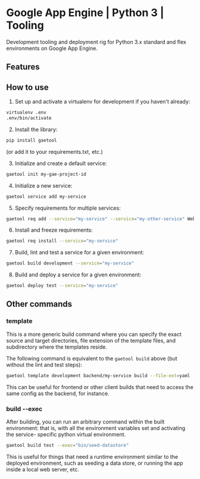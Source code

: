 # Google App Engine | Python 3 | Tooling

Development tooling and deployment rig for Python 3.x standard and flex
environments on Google App Engine.

## Features


## How to use

1. Set up and activate a virtualenv for development if you haven't already:

```bash
virtualenv .env
.env/bin/activate
```

2. Install the library:

```bash
pip install gaetool
```
(or add it to your requirements.txt, etc.)

3. Initialize and create a default service:

```bash
gaetool init my-gae-project-id
```

4. Initialize a new service:

```bash
gaetool service add my-service
```

5. Specify requirements for multiple services:

```bash
gaetool req add --service="my-service" --service="my-other-service" WebOb pytz
```

6. Install and freeze requirements:

```bash
gaetool req install --service="my-service" 
```

7. Build, lint and test a service for a given environment:

```bash
gaetool build development --service="my-service"
```

8. Build and deploy a service for a given environment:

```bash
gaetool deploy test --service="my-service"
```


## Other commands

### template 

This is a more generic build command where you can specify the exact source
and target directories, file extension of the template files, and subdirectory
where the templates reside.

The following command is equivalent to the `gaetool build` above (but without
the lint and test steps):

```bash
gaetool template development backend/my-service build --file-ext=yaml --template-dir=.
```

This can be useful for frontend or other client builds that need to access the 
same config as the backend, for instance.


### build --exec

After building, you can run an arbitrary command within the built environment:
that is, with all the environment variables set and activating the service-
specific python virtual environment. 

```bash
gaetool build test --exec="bin/seed-datastore" 
```

This is useful for things that need a runtime environment similar to the
deployed environment, such as seeding a data store, or running the app inside
a local web server, etc.

